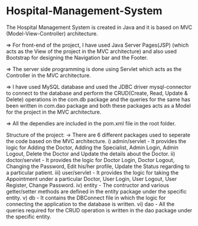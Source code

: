# Hospital-Management-System
The Hospital Management System is created in Java and it is based on MVC (Model-View-Controller) architecture.

=> For front-end of the project, I have used Java Server Pages(JSP) (which acts as the View of the project in the MVC architecture) and also used Bootstrap for designing the Navigation bar and the Footer.

=> The server side programming is done using Servlet which acts as the Controller in the MVC architecture.

=> I have used MySQL database and used the JDBC driver mysql-connector to connect to the database and perform the CRUD(Create, Read, Update & Delete) operations in the com.db package and the queries for the same has been written in com.dao package and both these packages acts as a Model for the project in the MVC architecture.

=> All the dependies are included in the pom.xml file in the root folder.

Structure of the project:
-> There are 6 different packages used to seperate the code based on the MVC architecture. 
i) admin/servlet - It provides the logic for Adding the Doctor, Adding the Specialist, Admin Login, Admin Logout, Delete the Doctor and Update the details about the Doctor.
ii) doctor/servlet - It provides the logic for Doctor Login, Doctor Logout, Changing the Password, Edit his/her profile, Update the Status regarding to a particular patient.
iii) user/servlet - It provides the logic for taking the Appointment under a particular Doctor, User Login, User Logout, User Register, Change Password.
iv) entity - The contructor and various getter/setter methods are defined in the entity package under the specific entity.
v) db - It contains the DBConnect file in which the logic for connecting the application to the database is written.
vi) dao - All the queries required for the CRUD operation is written in the dao package under the specific entity.






